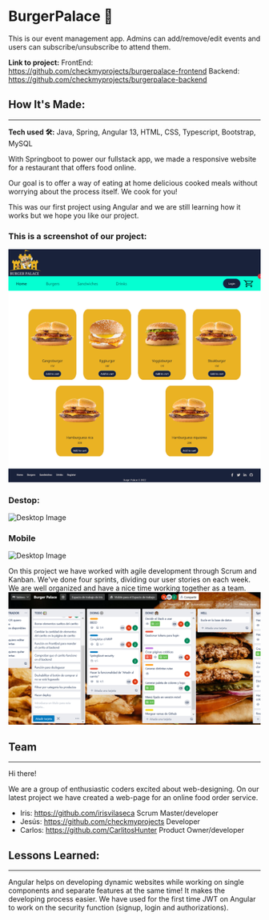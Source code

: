 # BurgerPalace 🚀

This is our event management app. Admins can add/remove/edit events and users can subscribe/unsubscribe to attend them.

**Link to project:** 
FrontEnd: https://github.com/checkmyprojects/burgerpalace-frontend
Backend: https://github.com/checkmyprojects/burgerpalace-backend
## How It's Made:
---

**Tech used 🛠️:** Java, Spring, Angular 13, HTML, CSS, Typescript, Bootstrap, MySQL

With Springboot to power our fullstack app, we made a responsive website for a restaurant that offers food online.

Our goal is to offer a way of eating at home delicious cooked meals without worrying about the process itself. We cook for you!

This was our first project using Angular and we are still learning how it works but we hope you like our project.
### This is a screenshot of our project:
![Desktop Image](src/assets/img/readme/burgerpalace.png) 
### Destop:

![Desktop Image](src/assets/img/readme/animation-desktop.gif) 

### Mobile
![Desktop Image](src/assets/img/readme/animation-mobile.gif) 

On this project we have worked with agile development through Scrum and Kanban. We've done four sprints, dividing our user stories on each week. We are well organized and have a nice time working together as a team.
![Trello](src/assets/img/readme/trello.png) 

## Team
---

Hi there!

We are a group of enthusiastic coders excited about web-designing. On our latest project we have created a web-page for an online food order service.

- Iris: https://github.com/irisvilaseca Scrum Master/developer
- Jesús: https://github.com/checkmyprojects Developer
- Carlos: https://github.com/CarlitosHunter Product Owner/developer


## Lessons Learned:
---

Angular helps on developing dynamic websites while working on single components and separate features at the same time! It makes the developing process easier.
We have used for the first time JWT on Angular to work on the security function (signup, login and authorizations).

